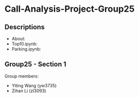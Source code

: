 # Call-Analysis-Project-Group25
## Descriptions
- About: 
- Top10.ipynb:
- Parking.ipynb:

## Group25 - Section 1
Group members: 
- Yiting Wang (yw3735)
- Zihan Li (zl3093)